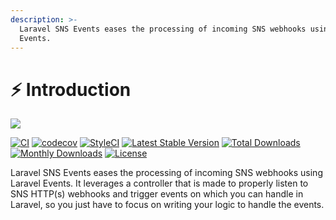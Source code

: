 ```yaml
---
description: >-
  Laravel SNS Events eases the processing of incoming SNS webhooks using Laravel
  Events.
---
```


# ⚡ Introduction

![](.gitbook/assets/Laravel\_SNS\_1\_25.png)

[![CI](https://github.com/renoki-co/laravel-sns-events/workflows/CI/badge.svg?branch=master)](https://github.com/renoki-co/laravel-sns-events/workflows/CI/badge.svg?branch=master) [![codecov](https://camo.githubusercontent.com/7e1f5403788f33a197bdb0efcddef2f8587aa510e72b08b5a65a03aa74823c12/68747470733a2f2f636f6465636f762e696f2f67682f72656e6f6b692d636f2f6c61726176656c2d736e732d6576656e74732f6272616e63682f6d61737465722f67726170682f62616467652e737667)](https://codecov.io/gh/renoki-co/laravel-sns-events/branch/master) [![StyleCI](https://camo.githubusercontent.com/eca224ed58aab402cc2dc124a62c6d47c4cc2ae43a546914f2959b33bbd080ab/68747470733a2f2f6769746875622e7374796c6563692e696f2f7265706f732f3138393235343937372f736869656c643f6272616e63683d6d6173746572)](https://github.styleci.io/repos/189254977) [![Latest Stable Version](https://camo.githubusercontent.com/ae2510cd6e9fcb114a8c5e8c0aa5361b42da54523b5f8d01c8a0eea52e184a11/68747470733a2f2f706f7365722e707567782e6f72672f72656e6e6f6b6b692f6c61726176656c2d736e732d6576656e74732f762f737461626c65)](https://packagist.org/packages/rennokki/laravel-sns-events) [![Total Downloads](https://camo.githubusercontent.com/370cd274d1c7f279fa56c3bf3ebcb49d3083df65b8f05ffebfbeeb1f53443706/68747470733a2f2f706f7365722e707567782e6f72672f72656e6e6f6b6b692f6c61726176656c2d736e732d6576656e74732f646f776e6c6f616473)](https://packagist.org/packages/rennokki/laravel-sns-events) [![Monthly Downloads](https://camo.githubusercontent.com/ecc8d9b65dc110c5f77e37659563796f23e91b34c304529b4faa2da2e4c2adc3/68747470733a2f2f706f7365722e707567782e6f72672f72656e6e6f6b6b692f6c61726176656c2d736e732d6576656e74732f642f6d6f6e74686c79)](https://packagist.org/packages/rennokki/laravel-sns-events) [![License](https://camo.githubusercontent.com/08c8c65db6b473bc63604467fcd1bbcc5dbb5ada05d337bd8494d39a8070fad6/68747470733a2f2f706f7365722e707567782e6f72672f72656e6e6f6b6b692f6c61726176656c2d736e732d6576656e74732f6c6963656e7365)](https://packagist.org/packages/rennokki/laravel-sns-events)

Laravel SNS Events eases the processing of incoming SNS webhooks using Laravel Events. It leverages a controller that is made to properly listen to SNS HTTP(s) webhooks and trigger events on which you can handle in Laravel, so you just have to focus on writing your logic to handle the events.
